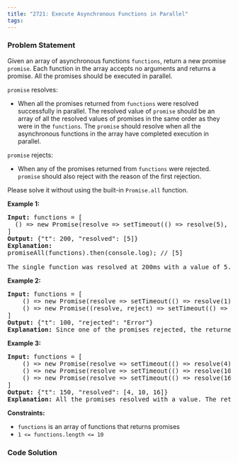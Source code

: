 ```yaml
---
title: "2721: Execute Asynchronous Functions in Parallel"
tags:
---
```

### Problem Statement

<p>Given an array of asynchronous functions <code>functions</code>, return a new promise <code>promise</code>. Each function in the array accepts no arguments and returns a promise. All the promises should be executed in parallel.</p>

<p><code>promise</code> resolves:</p>

<ul>
	<li>When all the promises returned from <code>functions</code> were resolved successfully in parallel. The resolved value of <code>promise</code> should be an array of all the resolved values of promises in the same order as they were in the <code>functions</code>. The <code>promise</code> should resolve when all the asynchronous functions in the array have completed execution in parallel.</li>
</ul>

<p><code>promise</code> rejects:</p>

<ul>
	<li>When any of the promises returned from <code>functions</code> were rejected. <code>promise</code> should also reject with the reason of the first rejection.</li>
</ul>

<p>Please solve it without using the built-in <code>Promise.all</code> function.</p>


<p><strong class="example">Example 1:</strong></p>

<pre>
<strong>Input:</strong> functions = [
  () =&gt; new Promise(resolve =&gt; setTimeout(() =&gt; resolve(5), 200))
]
<strong>Output:</strong> {&quot;t&quot;: 200, &quot;resolved&quot;: [5]}
<strong>Explanation:</strong> 
promiseAll(functions).then(console.log); // [5]

The single function was resolved at 200ms with a value of 5.
</pre>

<p><strong class="example">Example 2:</strong></p>

<pre>
<strong>Input:</strong> functions = [
    () =&gt; new Promise(resolve =&gt; setTimeout(() =&gt; resolve(1), 200)), 
    () =&gt; new Promise((resolve, reject) =&gt; setTimeout(() =&gt; reject(&quot;Error&quot;), 100))
]
<strong>Output:</strong> {&quot;t&quot;: 100, &quot;rejected&quot;: &quot;Error&quot;}
<strong>Explanation:</strong> Since one of the promises rejected, the returned promise also rejected with the same error at the same time.
</pre>

<p><strong class="example">Example 3:</strong></p>

<pre>
<strong>Input:</strong> functions = [
    () =&gt; new Promise(resolve =&gt; setTimeout(() =&gt; resolve(4), 50)), 
    () =&gt; new Promise(resolve =&gt; setTimeout(() =&gt; resolve(10), 150)), 
    () =&gt; new Promise(resolve =&gt; setTimeout(() =&gt; resolve(16), 100))
]
<strong>Output:</strong> {&quot;t&quot;: 150, &quot;resolved&quot;: [4, 10, 16]}
<strong>Explanation:</strong> All the promises resolved with a value. The returned promise resolved when the last promise resolved.
</pre>


<p><strong>Constraints:</strong></p>

<ul>
	<li><code>functions</code> is an array of functions that returns promises</li>
	<li><code>1 &lt;= functions.length &lt;= 10</code></li>
</ul>


### Code Solution

```python

```
